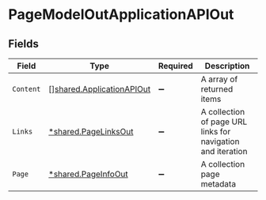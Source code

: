 # PageModelOutApplicationAPIOut


## Fields

| Field                                                                  | Type                                                                   | Required                                                               | Description                                                            |
| ---------------------------------------------------------------------- | ---------------------------------------------------------------------- | ---------------------------------------------------------------------- | ---------------------------------------------------------------------- |
| `Content`                                                              | [][shared.ApplicationAPIOut](../../models/shared/applicationapiout.md) | :heavy_minus_sign:                                                     | A array of returned items                                              |
| `Links`                                                                | [*shared.PageLinksOut](../../models/shared/pagelinksout.md)            | :heavy_minus_sign:                                                     | A collection of page URL links for navigation and iteration            |
| `Page`                                                                 | [*shared.PageInfoOut](../../models/shared/pageinfoout.md)              | :heavy_minus_sign:                                                     | A collection page metadata                                             |